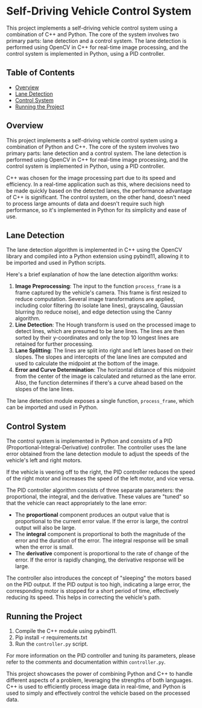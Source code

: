 # Self-Driving Vehicle Control System
This project implements a self-driving vehicle control system using a combination of C++ and Python. The core of the system involves two primary parts: lane detection and a control system. The lane detection is performed using OpenCV in C++ for real-time image processing, and the control system is implemented in Python, using a PID controller. 
## Table of Contents
- [Overview](#overview)
- [Lane Detection](#lane-detection)
- [Control System](#control-system)
- [Running the Project](#running-the-project)

## Overview
This project implements a self-driving vehicle control system using a combination of Python and C++. The core of the system involves two primary parts: lane detection and a control system. The lane detection is performed using OpenCV in C++ for real-time image processing, and the control system is implemented in Python, using a PID controller.

C++ was chosen for the image processing part due to its speed and efficiency. In a real-time application such as this, where decisions need to be made quickly based on the detected lanes, the performance advantage of C++ is significant. The control system, on the other hand, doesn't need to process large amounts of data and doesn't require such high performance, so it's implemented in Python for its simplicity and ease of use.

## Lane Detection
The lane detection algorithm is implemented in C++ using the OpenCV library and compiled into a Python extension using pybind11, allowing it to be imported and used in Python scripts.

Here's a brief explanation of how the lane detection algorithm works:

1. **Image Preprocessing**: The input to the function `process_frame` is a frame captured by the vehicle's camera. This frame is first resized to reduce computation. Several image transformations are applied, including color filtering (to isolate lane lines), grayscaling, Gaussian blurring (to reduce noise), and edge detection using the Canny algorithm.
2. **Line Detection**: The Hough transform is used on the processed image to detect lines, which are presumed to be lane lines. The lines are then sorted by their y-coordinates and only the top 10 longest lines are retained for further processing.
3. **Lane Splitting**: The lines are split into right and left lanes based on their slopes. The slopes and intercepts of the lane lines are computed and used to calculate the midpoint at the bottom of the image.
4. **Error and Curve Determination**: The horizontal distance of this midpoint from the center of the image is calculated and returned as the lane error. Also, the function determines if there's a curve ahead based on the slopes of the lane lines.

The lane detection module exposes a single function, `process_frame`, which can be imported and used in Python.

## Control System
The control system is implemented in Python and consists of a PID (Proportional-Integral-Derivative) controller. The controller uses the lane error obtained from the lane detection module to adjust the speeds of the vehicle's left and right motors.

If the vehicle is veering off to the right, the PID controller reduces the speed of the right motor and increases the speed of the left motor, and vice versa.

The PID controller algorithm consists of three separate parameters: the proportional, the integral, and the derivative. These values are "tuned" so that the vehicle can react appropriately to the lane error:

- The **proportional** component produces an output value that is proportional to the current error value. If the error is large, the control output will also be large.
- The **integral** component is proportional to both the magnitude of the error and the duration of the error. The integral response will be small when the error is small.
- The **derivative** component is proportional to the rate of change of the error. If the error is rapidly changing, the derivative response will be large.

The controller also introduces the concept of "sleeping" the motors based on the PID output. If the PID output is too high, indicating a large error, the corresponding motor is stopped for a short period of time, effectively reducing its speed. This helps in correcting the vehicle's path.

## Running the Project
1. Compile the C++ module using pybind11.
2. Pip install -r requirements.txt
3. Run the `controller.py` script.

For more information on the PID controller and tuning its parameters, please refer to the comments and documentation within `controller.py`.

This project showcases the power of combining Python and C++ to handle different aspects of a problem, leveraging the strengths of both languages. C++ is used to efficiently process image data in real-time, and Python is used to simply and effectively control the vehicle based on the processed data.
